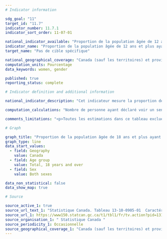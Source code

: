 ```yaml
---
# Indicator information

sdg_goal: "11"
target_id: "11.7"
indicator_number: 11.7.1
indicator_sort_order: 11-07-01

national_indicator_available: "Proportion de la population âgée de 12 ans et plus ayant déclaré avoir un sentiment d’appartenance à leur communauté locale plutôt fort ou très fort"
indicator_name: "Proportion de la population âgée de 12 ans et plus ayant déclaré avoir un sentiment d’appartenance à leur communauté locale plutôt fort ou très fort"
target_name: "Pas de cible spécifique"

national_geographical_coverage: "Canada (sauf les territoires) et provinces"
computation_units: Pourcentage
data_keywords: women, gender

published: true
reporting_status: complete

# Indicator definition and additional information

national_indicator_description: "Cet indicateur mesure la proportion de la population âgée de 12 ans et plus ayant déclaré avoir un sentiment d’appartenance à leur communauté locale plutôt fort ou très fort."

computation_calculations: "Nombre de personne ayant déclaré voir un sentiment d’appartenance à leur communauté locale plutôt fort ou très fort divisé par la population totale."

comments_limitations: "<p>Toutes les estimations dans ce tableau excluent les catégories de non réponse (« refus », « ne sait pas » et « sans objet ») au dénominateur. <br><br>À la suite du remaniement de 2015, l'ESCC a mis en œuvre une nouvelle stratégie de collecte, un nouveau plan d’échantillonnage, et a vu des révisions importantes apportées à son contenu. Tous ces facteurs réunis signifient qu'il faut être prudent pour comparer des données des cycles antérieurs aux données publiées pour le cycle de 2015 et les cycles ultérieurs.</p>"

# Graph

graph_title: "Proportion de la population âgée de 18 ans et plus ayant déclaré avoir un sentiment d’appartenance à leur communauté locale plutôt fort ou très fort"
graph_type: line
data_start_values:
  - field: Geography
    value: Canada
  - field: Age group
    value: Total, 18 years and over
  - field: Sex
    value: Both sexes

data_non_statistical: false
data_show_map: true

# Source

source_active_1: true
source_url_text_1: "Statistique Canada. Tableau 13-10-0905-01  Caractéristiques de la santé, estimations annuelles"
source_url_1: https://www150.statcan.gc.ca/t1/tbl1/fr/tv.action?pid=1310090501
source_organisation_1: " Statistique Canada "
source_periodicity_1: Occasionnelle
source_geographical_coverage_1: "Canada (sauf les territoires) et provinces"
---
```

